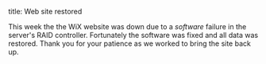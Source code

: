 title: Web site restored

This week the the WiX website was down due to a *software* failure in the
server's RAID controller. Fortunately the software was fixed and all data
was restored. Thank you for your patience as we worked to bring the site
back up.
